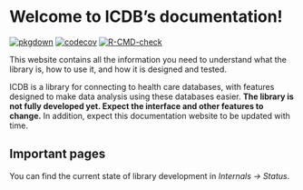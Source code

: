 # Welcome to ICDB’s documentation!


<!-- badges: start -->
[![pkgdown](https://github.com/jrs0/icdb/actions/workflows/pkgdown.yaml/badge.svg)](https://jrs0.github.io/icdb)
[![codecov](https://codecov.io/gh/jrs0/icdb/branch/main/graph/badge.svg?token=VXGD77WTZI)](https://codecov.io/gh/jrs0/icdb)
[![R-CMD-check](https://github.com/jrs0/icdb/actions/workflows/R-CMD-check.yaml/badge.svg)](https://github.com/jrs0/icdb/actions/workflows/R-CMD-check.yaml)
<!-- badges: end -->

This website contains all the information you need to understand what
the library is, how to use it, and how it is designed and tested.

ICDB is a library for connecting to health care databases, with features
designed to make data analysis using these databases easier. **The
library is not fully developed yet. Expect the interface and other
features to change.** In addition, expect this documentation website to
be updated with time.

## Important pages

You can find the current state of library development in *Internals -> Status*.

